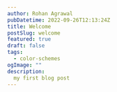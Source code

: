```yaml
---
author: Rohan Agrawal
pubDatetime: 2022-09-26T12:13:24Z
title: Welcome
postSlug: welcome
featured: true
draft: false
tags:
  - color-schemes
ogImage: ""
description:
  my first blog post
---
```


